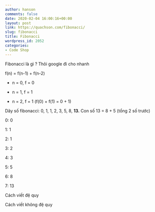```yaml
---
author: hanson
comments: false
date: 2020-02-04 16:00:16+00:00
layout: post
link: https://quachson.com/fibonacci/
slug: fibonacci
title: Fibonacci
wordpress_id: 2052
categories:
- Code Shop
---
```


Fibonacci là gì ? Thôi google đi cho nhanh

f(n) = f(n-1) + f(n-2)



 	
  * n = 0, f = 0

 	
  * n = 1, f = 1

 	
  * n = 2, f = 1 (f(0) + f(1) = 0 + 1)


Dãy số fibonacci: 0, 1, 1, 2, 3, 5, 8, **13.** Con số 13 = 8 + 5 (tổng 2 số trước)

0: 0

1: 1

2: 1

3: 2

4: 3

5: 5

6: 8

7: 13

Cách viết đệ quy

Cách viết không đệ quy


